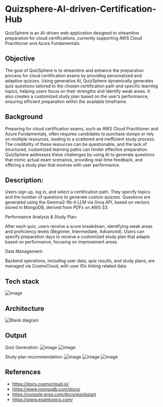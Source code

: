 # Quizsphere-AI-driven-Certification-Hub
QuizSphere is an AI-driven web application designed to streamline preparation for cloud certifications, currently supporting AWS Cloud Practitioner and Azure Fundamentals.
## Objective
The goal of QuizSphere is to streamline and enhance the preparation process for cloud certification exams by providing personalized and adaptive quizzes. Using generative AI, QuizSphere dynamically generates quiz questions tailored to the chosen certification path and specific learning topics, helping users focus on their strengths and identify weak areas. It also creates a customized study plan based on the user’s performance, ensuring efficient preparation within the available timeframe.
## Background
Preparing for cloud certification exams, such as AWS Cloud Practitioner and Azure Fundamentals, often requires candidates to purchase dumps or rely on multiple resources, leading to a scattered and inefficient study process. The credibility of these resources can be questionable, and the lack of structured, customized learning paths can hinder effective preparation. QuizSphere addresses these challenges by using AI to generate questions that mimic actual exam scenarios, providing real-time feedback, and offering a study plan that evolves with user performance.

## Description:

Users sign up, log in, and select a certification path.
They specify topics and the number of questions to generate custom quizzes.
Questions are generated using the Gemma2-9b-it LLM via Groq API, based on vectors stored in MongoDB, derived from PDFs on AWS S3.

Performance Analysis & Study Plan:

After each quiz, users receive a score breakdown, identifying weak areas and proficiency levels (Beginner, Intermediate, Advanced).
Users can specify preparation days to receive a customized study plan that adapts based on performance, focusing on improvement areas.

Data Management:

Backend operations, including user data, quiz results, and study plans, are managed via CosmoCloud, with user IDs linking related data.
## Tech stack
![image](https://github.com/user-attachments/assets/b4d9432b-6f70-42b4-8e72-6fafdc5b18d0)
## Architecture
![Blank diagram](https://github.com/user-attachments/assets/9cbaae2f-e84c-488d-831f-e44fb3ec8f4a)
## Output
Quiz Generation:
![image](https://github.com/user-attachments/assets/2c0d5f60-04d8-4693-b0e9-0db04fe8397a)
![image](https://github.com/user-attachments/assets/07fd9ddf-e2bc-4be9-9523-18ecd16a7ad7)

Study plan recommendation:
![image](https://github.com/user-attachments/assets/5b701b7e-c9a2-4f79-aab1-460f2ab1b996)
![image](https://github.com/user-attachments/assets/b488c9f0-3a77-47b5-96b5-bb544cb8162d)
![image](https://github.com/user-attachments/assets/02a152ec-8dc6-4e37-a0d2-7532e6b851f4)

## References
- https://docs.cosmocloud.io/
- https://www.mongodb.com/docs/
- https://console.groq.com/docs/quickstart
- https://www.examtopics.com/
